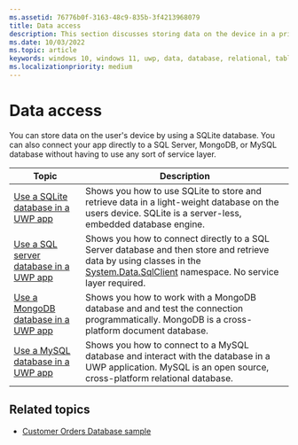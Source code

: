 ```yaml
---
ms.assetid: 76776b0f-3163-48c9-835b-3f4213968079
title: Data access
description: This section discusses storing data on the device in a private database and using object relational mapping in Universal Windows Platform (UWP) apps.
ms.date: 10/03/2022
ms.topic: article
keywords: windows 10, windows 11, uwp, data, database, relational, tables, sqlite, mongodb, mysql
ms.localizationpriority: medium
---
```


# Data access

You can store data on the user's device by using a SQLite database. You can also connect your app directly to a SQL Server, MongoDB, or MySQL database without having to use any sort of service layer.

| Topic | Description|
|-------|------------|
| [Use a SQLite database in a UWP app](sqlite-databases.md) | Shows you how to use SQLite to store and retrieve data in a light-weight database on the users device. SQLite is a server-less, embedded database engine. |
| [Use a SQL server database in a UWP app](sql-server-databases.md) | Shows you how to connect directly to a SQL Server database and then store and retrieve data by using classes in the [System.Data.SqlClient](/dotnet/api/system.data.sqlclient) namespace. No service layer required. |
| [Use a MongoDB database in a UWP app](mongo-db-databases.md) | Shows you how to work with a MongoDB database and and test the connection programmatically. MongoDB is a cross-platform document database. |
| [Use a MySQL database in a UWP app](mysql-databases.md) | Shows you how to connect to a MySQL database and interact with the database in a UWP application. MySQL is an open source, cross-platform relational database. |

## Related topics

* [Customer Orders Database sample](https://github.com/Microsoft/Windows-appsample-customers-orders-database)

